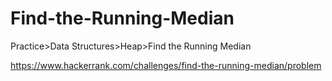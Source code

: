 # Find-the-Running-Median
Practice>Data Structures>Heap>Find the Running Median

https://www.hackerrank.com/challenges/find-the-running-median/problem
